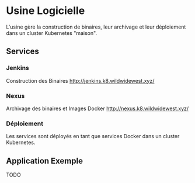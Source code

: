 # Usine Logicielle 

L'usine gère la construction de binaires, leur archivage et leur déploiement dans un cluster Kubernetes "maison".

## Services 

### Jenkins 
 
Construction des Binaires http://jenkins.k8.wildwidewest.xyz/

### Nexus

Archivage des binaires et Images Docker http://nexus.k8.wildwidewest.xyz/

### Déploiement

Les services sont déployés en tant que services Docker dans un cluster Kubernetes.

## Application Exemple

TODO

